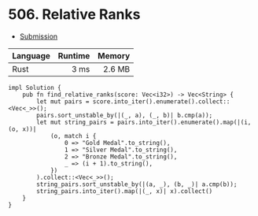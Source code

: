 # 506. Relative Ranks
- [Submission](https://leetcode.com/submissions/detail/1252491453/)

| Language | Runtime | Memory |
| :-       |       -:|      -:|
| Rust | 3 ms | 2.6 MB |
```
impl Solution {
    pub fn find_relative_ranks(score: Vec<i32>) -> Vec<String> {
        let mut pairs = score.into_iter().enumerate().collect::<Vec<_>>();
        pairs.sort_unstable_by(|(_, a), (_, b)| b.cmp(a));
        let mut string_pairs = pairs.into_iter().enumerate().map(|(i, (o, x))|
            (o, match i {
                0 => "Gold Medal".to_string(),
                1 => "Silver Medal".to_string(),
                2 => "Bronze Medal".to_string(),
                _ => (i + 1).to_string(),
            })
        ).collect::<Vec<_>>();
        string_pairs.sort_unstable_by(|(a, _), (b, _)| a.cmp(b));
        string_pairs.into_iter().map(|(_, x)| x).collect()
    }
}
```
